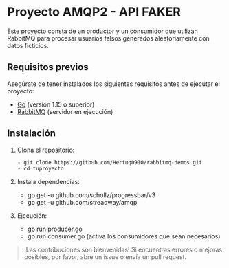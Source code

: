 # Proyecto AMQP2 - API FAKER

Este proyecto consta de un productor y un consumidor que utilizan RabbitMQ para procesar usuarios falsos generados aleatoriamente con datos ficticios.

## Requisitos previos

Asegúrate de tener instalados los siguientes requisitos antes de ejecutar el proyecto:

- [Go](https://golang.org/dl/) (versión 1.15 o superior)
- [RabbitMQ](https://www.rabbitmq.com/download.html) (servidor en ejecución)

## Instalación

1. Clona el repositorio:

   ```bash
   - git clone https://github.com/Hertuq0910/rabbitmq-demos.git
   - cd tuproyecto
   
2. Instala dependencias:

   - go get -u github.com/schollz/progressbar/v3
   - go get -u github.com/streadway/amqp

3. Ejecución:

   - go run producer.go
   - go run consumer.go (activa los consumidores que sean necesarios)

> ¡Las contribuciones son bienvenidas! Si encuentras errores o mejoras posibles, por favor, abre un issue o envía un pull request.

